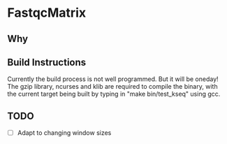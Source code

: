 # FastqcMatrix
## Why

## Build Instructions
Currently the build process is not well programmed. But it will be oneday! The gzip library, ncurses and klib are required to compile the binary, with the current target being built by typing in "make bin/test_kseq" using gcc.

## TODO
- [ ] Adapt to changing window sizes
